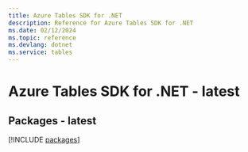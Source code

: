 ```yaml
---
title: Azure Tables SDK for .NET
description: Reference for Azure Tables SDK for .NET
ms.date: 02/12/2024
ms.topic: reference
ms.devlang: dotnet
ms.service: tables
---
```

# Azure Tables SDK for .NET - latest
## Packages - latest
[!INCLUDE [packages](tables-index.md)]